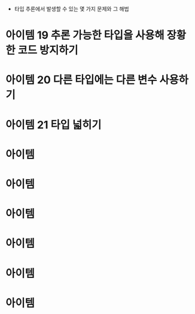 - 타입 추론에서 발생할 수 있는 몇 가지 문제와 그 해법

# 아이템 19 추론 가능한 타입을 사용해 장황한 코드 방지하기

# 아이템 20 다른 타입에는 다른 변수 사용하기

# 아이템 21 타입 넓히기

# 아이템 

# 아이템 

# 아이템 

# 아이템 

# 아이템 

# 아이템 
